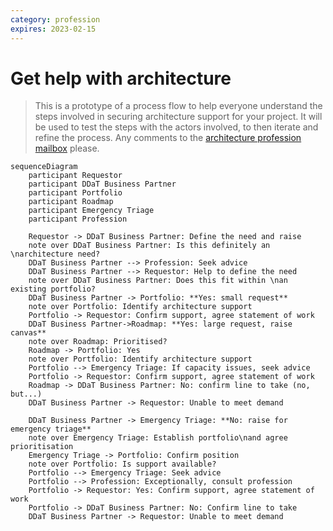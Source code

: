 ```yaml
---
category: profession
expires: 2023-02-15
---
```


# Get help with architecture
> This is a prototype of a process flow to help everyone understand the steps involved in securing architecture support for your project.
> It will be used to test the steps with the actors involved, to then iterate and refine the process.
> Any comments to the [architecture profession mailbox](architecture.profession@education.gov.uk) please.

```mermaid
sequenceDiagram
    participant Requestor
    participant DDaT Business Partner
    participant Portfolio
    participant Roadmap
    participant Emergency Triage
    participant Profession

    Requestor -> DDaT Business Partner: Define the need and raise
    note over DDaT Business Partner: Is this definitely an \narchitecture need?
    DDaT Business Partner --> Profession: Seek advice
    DDaT Business Partner --> Requestor: Help to define the need
    note over DDaT Business Partner: Does this fit within \nan existing portfolio?
    DDaT Business Partner -> Portfolio: **Yes: small request**
    note over Portfolio: Identify architecture support
    Portfolio -> Requestor: Confirm support, agree statement of work
    DDaT Business Partner->Roadmap: **Yes: large request, raise canvas**
    note over Roadmap: Prioritised?
    Roadmap -> Portfolio: Yes
    note over Portfolio: Identify architecture support
    Portfolio --> Emergency Triage: If capacity issues, seek advice
    Portfolio -> Requestor: Confirm support, agree statement of work
    Roadmap -> DDaT Business Partner: No: confirm line to take (no, but...)
    DDaT Business Partner -> Requestor: Unable to meet demand

    DDaT Business Partner -> Emergency Triage: **No: raise for emergency triage**
    note over Emergency Triage: Establish portfolio\nand agree prioritisation
    Emergency Triage -> Portfolio: Confirm position
    note over Portfolio: Is support available?
    Portfolio --> Emergency Triage: Seek advice
    Portfolio --> Profession: Exceptionally, consult profession
    Portfolio -> Requestor: Yes: Confirm support, agree statement of work
    Portfolio -> DDaT Business Partner: No: Confirm line to take
    DDaT Business Partner -> Requestor: Unable to meet demand
```
